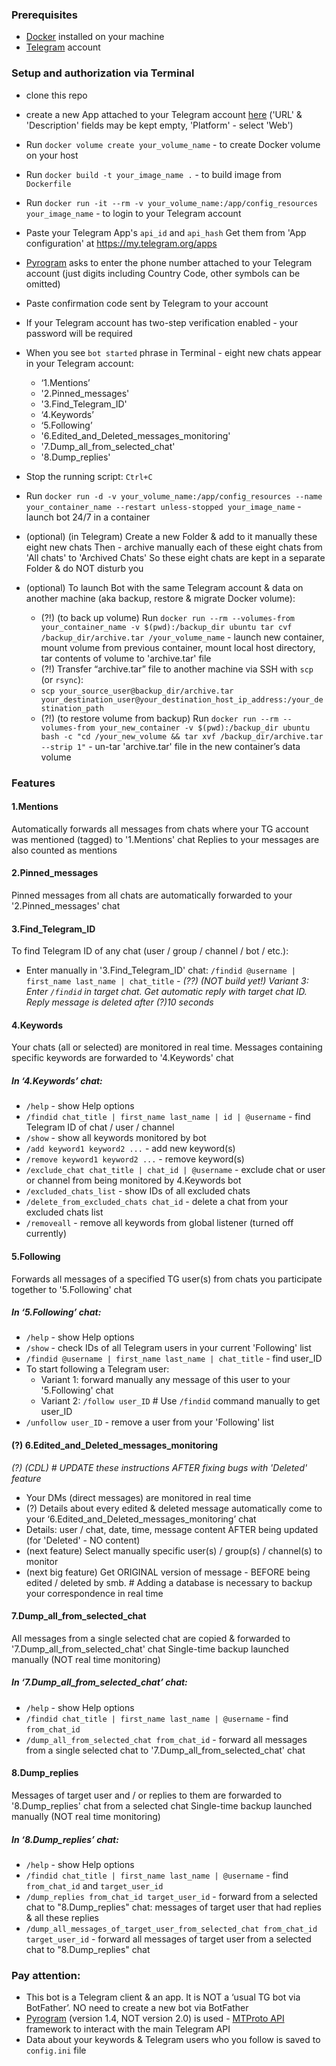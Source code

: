 ### Prerequisites
- [Docker](https://www.docker.com/) installed on your machine
- [Telegram](https://telegram.org/) account 

### Setup and authorization via Terminal
- clone this repo  
- create a new App attached to your Telegram account [here](https://my.telegram.org/auth?to=apps) ('URL' & 'Description' fields may be kept empty, 'Platform' - select 'Web') 
- Run `docker volume create your_volume_name` - to create Docker volume on your host
- Run `docker build -t your_image_name .` - to build image from `Dockerfile`
- Run `docker run -it --rm -v your_volume_name:/app/config_resources your_image_name` - to login to your Telegram account 
- Paste your Telegram App's `api_id` and `api_hash` 
Get them from 'App configuration' at https://my.telegram.org/apps 
- [Pyrogram](https://docs.pyrogram.org/) asks to enter the phone number attached to your Telegram account (just digits including Country Code, other symbols can be omitted)
- Paste confirmation code sent by Telegram to your account 
- If your Telegram account has two-step verification enabled - your password will be required 
- When you see `bot started` phrase in Terminal - eight new chats appear in your Telegram account:
  - ‘1.Mentions’ 
  - '2.Pinned_messages' 
  - '3.Find_Telegram_ID'  
  - ‘4.Keywords’
  - ‘5.Following’
  - '6.Edited_and_Deleted_messages_monitoring'
  - '7.Dump_all_from_selected_chat' 
  - '8.Dump_replies'
- Stop the running script: `Ctrl+C`
- Run `docker run -d -v your_volume_name:/app/config_resources --name your_container_name --restart unless-stopped your_image_name` - launch bot 24/7 in a container 

- (optional) (in Telegram) Create a new Folder & add to it manually these eight new chats 
Then - archive manually each of these eight chats from 'All chats' to 'Archived Chats' 
So these eight chats are kept in a separate Folder & do NOT disturb you 

- (optional) To launch Bot with the same Telegram account & data on another machine (aka backup, restore & migrate Docker volume): 
  - (?!) (to back up volume) Run `docker run --rm --volumes-from your_container_name -v $(pwd):/backup_dir ubuntu tar cvf /backup_dir/archive.tar /your_volume_name` - 
  launch new container, mount volume from previous container, mount local host directory, tar contents of volume to 'archive.tar' file
  - (?!) Transfer “archive.tar” file to another machine via SSH with `scp` (or `rsync`):  
  - `scp your_source_user@backup_dir/archive.tar your_destination_user@your_destination_host_ip_address:/your_destination_path` 
  - (?!) (to restore volume from backup) Run `docker run --rm --volumes-from your_new_container -v $(pwd):/backup_dir ubuntu bash -c "cd /your_new_volume && tar xvf /backup_dir/archive.tar --strip 1"` - 
  un-tar 'archive.tar' file in the new container’s data volume 

### Features
#### 1.Mentions
Automatically forwards all messages from chats where your TG account was mentioned (tagged) to '1.Mentions' chat 
Replies to your messages are also counted as mentions 
#### 2.Pinned_messages
Pinned messages from all chats are automatically forwarded to your '2.Pinned_messages' chat   
#### 3.Find_Telegram_ID
To find Telegram ID of any chat (user / group / channel / bot / etc.):
- Enter manually in '3.Find_Telegram_ID' chat: `/findid @username | first_name last_name | chat_title`
_- (??) (NOT build yet!) Variant 3: Enter `/findid` in target chat. Get automatic reply with target chat ID. Reply message is deleted after (?)10 seconds_ 
#### 4.Keywords
Your chats (all or selected) are monitored in real time. Messages containing specific keywords are forwarded to '4.Keywords' chat    
##### In ‘4.Keywords’ chat:
- `/help` - show Help options
- `/findid chat_title | first_name last_name | id | @username` - find Telegram ID of chat / user / channel
- `/show` - show all keywords monitored by bot
- `/add keyword1 keyword2 ...` - add new keyword(s)
- `/remove keyword1 keyword2 ...` - remove keyword(s)
- `/exclude_chat chat_title | chat_id | @username` - exclude chat or user or channel from being monitored by 4.Keywords bot
- `/excluded_chats_list` - show IDs of all excluded chats 
- `/delete_from_excluded_chats chat_id` - delete a chat from your excluded chats list
- `/removeall` - remove all keywords from global listener (turned off currently)
#### 5.Following
Forwards all messages of a specified TG user(s) from chats you participate together to '5.Following' chat  
##### In ‘5.Following’ chat:
- `/help` - show Help options
- `/show` - check IDs of all Telegram users in your current 'Following' list
- `/findid @username | first_name last_name | chat_title` - find user_ID
- To start following a Telegram user:
  - Variant 1: forward manually any message of this user to your '5.Following' chat
  - Variant 2: `/follow user_ID`   # Use `/findid` command manually to get user_ID
- `/unfollow user_ID` - remove a user from your 'Following' list
#### (?) 6.Edited_and_Deleted_messages_monitoring
_(?) (CDL) # UPDATE these instructions AFTER fixing bugs with 'Deleted' feature_
- Your DMs (direct messages) are monitored in real time
- (?) Details about every edited & deleted message automatically come to your ‘6.Edited_and_Deleted_messages_monitoring’ chat
- Details: user / chat, date, time, message content AFTER being updated (for 'Deleted' - NO content)
- (next feature) Select manually specific user(s) / group(s) / channel(s) to monitor
- (next big feature) Get ORIGINAL version of message - BEFORE being edited / deleted by smb. # Adding a database is necessary to backup your correspondence in real time
#### 7.Dump_all_from_selected_chat  
All messages from a single selected chat are copied & forwarded to '7.Dump_all_from_selected_chat' chat 
Single-time backup launched manually (NOT real time monitoring)
##### In ‘7.Dump_all_from_selected_chat’ chat:
- `/help` - show Help options
- `/findid chat_title | first_name last_name | @username` - find `from_chat_id`
- `/dump_all_from_selected_chat from_chat_id` - forward all messages from a single selected chat to '7.Dump_all_from_selected_chat' chat
#### 8.Dump_replies
Messages of target user and / or replies to them are forwarded to '8.Dump_replies' chat from a selected chat
Single-time backup launched manually (NOT real time monitoring)
##### In ‘8.Dump_replies’ chat:
- `/help` - show Help options
- `/findid chat_title | first_name last_name | @username` - find `from_chat_id` and `target_user_id`
- `/dump_replies from_chat_id target_user_id` - forward from a selected chat to "8.Dump_replies" chat:
messages of target user that had replies & all these replies 
- `/dump_all_messages_of_target_user_from_selected_chat from_chat_id target_user_id` - forward all messages of target user from a selected chat to "8.Dump_replies" chat
### Pay attention:
- This bot is a Telegram client & an app. It is NOT a ‘usual TG bot via BotFather’. NO need to create a new bot via BotFather 
- [Pyrogram](https://docs.pyrogram.org/) (version 1.4, NOT version 2.0) is used - [MTProto API](https://docs.pyrogram.org/topics/mtproto-vs-botapi) framework to interact with the main Telegram API 
- Data about your keywords & Telegram users who you follow is saved to `config.ini` file 
